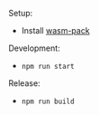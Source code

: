Setup:
- Install [wasm-pack](https://rustwasm.github.io/wasm-pack/installer/)

Development:
- `npm run start`

Release:
- `npm run build`
